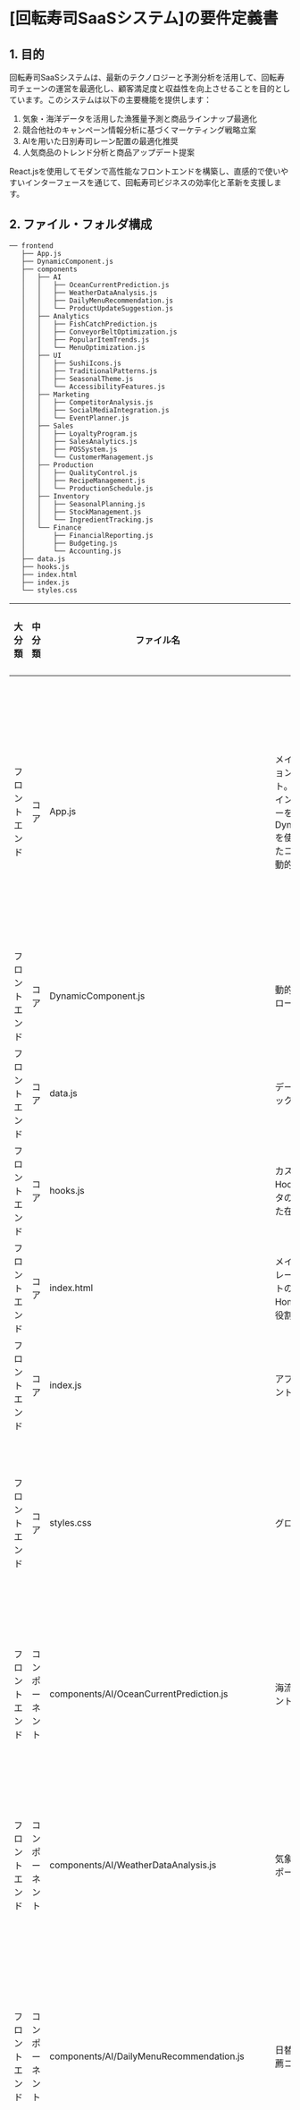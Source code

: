 # [回転寿司SaaSシステム]の要件定義書

## 1. 目的
回転寿司SaaSシステムは、最新のテクノロジーと予測分析を活用して、回転寿司チェーンの運営を最適化し、顧客満足度と収益性を向上させることを目的としています。このシステムは以下の主要機能を提供します：

1. 気象・海洋データを活用した漁獲量予測と商品ラインナップ最適化
2. 競合他社のキャンペーン情報分析に基づくマーケティング戦略立案
3. AIを用いた日別寿司レーン配置の最適化推奨
4. 人気商品のトレンド分析と商品アップデート提案

React.jsを使用してモダンで高性能なフロントエンドを構築し、直感的で使いやすいインターフェースを通じて、回転寿司ビジネスの効率化と革新を支援します。
## 2. ファイル・フォルダ構成

```
── frontend
   ├── App.js
   ├── DynamicComponent.js
   ├── components
   │   ├── AI
   │   │   ├── OceanCurrentPrediction.js
   │   │   ├── WeatherDataAnalysis.js
   │   │   ├── DailyMenuRecommendation.js
   │   │   └── ProductUpdateSuggestion.js
   │   ├── Analytics
   │   │   ├── FishCatchPrediction.js
   │   │   ├── ConveyorBeltOptimization.js
   │   │   ├── PopularItemTrends.js
   │   │   └── MenuOptimization.js
   │   ├── UI
   │   │   ├── SushiIcons.js
   │   │   ├── TraditionalPatterns.js
   │   │   ├── SeasonalTheme.js
   │   │   └── AccessibilityFeatures.js
   │   ├── Marketing
   │   │   ├── CompetitorAnalysis.js
   │   │   ├── SocialMediaIntegration.js
   │   │   └── EventPlanner.js
   │   ├── Sales
   │   │   ├── LoyaltyProgram.js
   │   │   ├── SalesAnalytics.js
   │   │   ├── POSSystem.js
   │   │   └── CustomerManagement.js
   │   ├── Production
   │   │   ├── QualityControl.js
   │   │   ├── RecipeManagement.js
   │   │   └── ProductionSchedule.js
   │   ├── Inventory
   │   │   ├── SeasonalPlanning.js
   │   │   ├── StockManagement.js
   │   │   └── IngredientTracking.js
   │   └── Finance
   │       ├── FinancialReporting.js
   │       ├── Budgeting.js
   │       └── Accounting.js
   ├── data.js
   ├── hooks.js
   ├── index.html
   ├── index.js
   └── styles.css
```




| 大分類 | 中分類 | ファイル名 | 説明 | 依存関係 | デザインコンセプト |
|--------|--------|------------|------|----------|-------------------|
| フロントエンド | コア | App.js | メインアプリケーションコンポーネント。左側に和風デザインの目次サイドバーを配置し、DynamicComponentを使用して選択されたコンポーネントを動的に読み込む。 | DynamicComponent, サイドバーコンポーネント, 他のすべてのコンポーネント | 和紙風の背景、障子をイメージしたサイドバー。全体的に落ち着いた色調を使用。 |
| フロントエンド | コア | DynamicComponent.js | 動的コンポーネントローダー | AI, Analytics, UI, Marketing, Sales, Production, Inventory, Financeの各コンポーネント | - |
| フロントエンド | コア | data.js | データ処理関数とモックデータ | Sales, Inventory, Production, AIの各コンポーネント | - |
| フロントエンド | コア | hooks.js | カスタムReact Hooks（例：寿司ネタの季節性を考慮した在庫管理Hook） | 他のすべてのコンポーネント | - |
| フロントエンド | コア | index.html | メインHTMLテンプレート（和風フォントの設定など）Home画面としての役割も担う | App.js | - |
| フロントエンド | コア | index.js | アプリケーションエントリーポイント | App.js | - |
| フロントエンド | コア | styles.css | グローバルスタイル | 他のすべてのコンポーネント | 和風カラーパレット（藍色、柿色、白、黒）を使用 |
| フロントエンド | コンポーネント | components/AI/OceanCurrentPrediction.js | 海流予測コンポーネント | UI/SushiIcons.js, UI/SeasonalTheme.js | 海流をイメージした動的な背景、魚の動きを可視化 |
| フロントエンド | コンポーネント | components/AI/WeatherDataAnalysis.js | 気象データ分析コンポーネント | UI/SushiIcons.js, UI/SeasonalTheme.js | 天気予報風のインターフェース、季節に応じた背景変化 |
| フロントエンド | コンポーネント | components/AI/DailyMenuRecommendation.js | 日替わりメニュー推薦コンポーネント | UI/SushiIcons.js, UI/SeasonalTheme.js | 寿司ネタをモチーフにしたカルーセル、AIによる推薦理由の表示 |
| フロントエンド | コンポーネント | components/AI/ProductUpdateSuggestion.js | 商品更新提案コンポーネント | UI/SushiIcons.js, UI/TraditionalPatterns.js | 寿司ネタの新旧比較インターフェース、トレンド分析グラフ |
| フロントエンド | コンポーネント | components/Analytics/FishCatchPrediction.js | 漁獲量予測コンポーネント | UI/SushiIcons.js, UI/SeasonalTheme.js | 魚種ごとの予測グラフ、海域マップ表示 |
| フロントエンド | コンポーネント | components/Analytics/ConveyorBeltOptimization.js | 回転レーン最適化コンポーネント | UI/SushiIcons.js | 回転寿司レーンのシミュレーション、効率化提案 |
| フロントエンド | コンポーネント | components/Analytics/PopularItemTrends.js | 人気商品トレンド分析コンポーネント | UI/SushiIcons.js, UI/SeasonalTheme.js | 寿司ネタ別の人気度ヒートマップ、時系列トレンドグラフ |
| フロントエンド | コンポーネント | components/Analytics/MenuOptimization.js | メニュー最適化コンポーネント | UI/SushiIcons.js, UI/TraditionalPatterns.js | 寿司メニューのドラッグ＆ドロップインターフェース、最適化提案 |
| フロントエンド | コンポーネント | components/UI/SushiIcons.js | 寿司アイコンコンポーネント | - | 寿司ネタや和風要素をモチーフにしたアイコンセット |
| フロントエンド | コンポーネント | components/UI/SeasonalTheme.js | 季節テーマコンポーネント | - | 四季の変化を表現する背景やカラーテーマ |
| フロントエンド | コンポーネント | components/UI/TraditionalPatterns.js | 伝統的な模様コンポーネント | - | 和柄、家紋などの伝統的なパターン集 |
| フロントエンド | コンポーネント | components/UI/AccessibilityFeatures.js | アクセシビリティ機能コンポーネント | - | 高齢者にも使いやすい大きな文字サイズ、コントラスト調整 |
| フロントエンド | コンポーネント | components/Marketing/CompetitorAnalysis.js | 競合分析コンポーネント | UI/SushiIcons.js, UI/TraditionalPatterns.js | 競合店舗のマップ表示、キャンペーン比較表 |
| フロントエンド | コンポーネント | components/Marketing/SocialMediaIntegration.js | SNS連携コンポーネント | UI/SushiIcons.js | 和風デザインのSNSシェアボタン、投稿プレビュー |
| フロントエンド | コンポーネント | components/Marketing/EventPlanner.js | イベント計画コンポーネント | UI/SeasonalTheme.js | 和風カレンダーと季節のイベント表示、集客予測 |
| フロントエンド | コンポーネント | components/Sales/POSSystem.js | POSシステムコンポーネント | UI/SushiIcons.js | 和風タッチスクリーンデザイン、寿司ネタ別の売上表示 |
| フロントエンド | コンポーネント | components/Sales/CustomerManagement.js | 顧客管理コンポーネント | UI/TraditionalPatterns.js | 和風の顧客カード、来店履歴や好みの寿司ネタ表示 |
| フロントエンド | コンポーネント | components/Sales/LoyaltyProgram.js | ロイヤリティプログラムコンポーネント | UI/SushiIcons.js | 寿司ネタをモチーフにしたポイントカードデザイン |
| フロントエンド | コンポーネント | components/Sales/SalesAnalytics.js | 売上分析コンポーネント | UI/SeasonalTheme.js | 和風グラフ、季節ごとの売上を視覚化 |
| フロントエンド | コンポーネント | components/Production/QualityControl.js | 品質管理コンポーネント | UI/SushiIcons.js | 寿司ネタの品質チェックリスト、鮮度管理ダッシュボード |
| フロントエンド | コンポーネント | components/Production/RecipeManagement.js | レシピ管理コンポーネント | UI/SushiIcons.js | 和風の巻物デザインでレシピを表示、調理手順のアニメーション |
| フロントエンド | コンポーネント | components/Production/ProductionSchedule.js | 生産スケジュールコンポーネント | UI/SeasonalTheme.js | 和風カレンダーデザイン、寿司ネタの仕込み予定を表示 |
| フロントエンド | コンポーネント | components/Inventory/StockManagement.js | 在庫管理コンポーネント | UI/SushiIcons.js, UI/SeasonalTheme.js | 寿司ネタの木箱をモチーフにしたデザイン、季節ごとの在庫状況を視覚化 |
| フロントエンド | コンポーネント | components/Inventory/IngredientTracking.js | 原材料追跡コンポーネント | UI/SushiIcons.js | 和紙風の背景に食材アイコンを配置、産地情報の表示 |
| フロントエンド | コンポーネント | components/Inventory/SeasonalPlanning.js | 季節計画コンポーネント | UI/SeasonalTheme.js, UI/TraditionalPatterns.js | 四季を表現した和柄背景、旬の寿司ネタカレンダー |
| フロントエンド | コンポーネント | components/Finance/Accounting.js | 会計コンポーネント | UI/SushiIcons.js | 和風帳簿デザイン、寿司ネタ別の収支表示 |
| フロントエンド | コンポーネント | components/Finance/Budgeting.js | 予算管理コンポーネント | UI/SeasonalTheme.js | 季節ごとの予算配分を和風グラフで表示、食材費の予測 |
| フロントエンド | コンポーネント | components/Finance/FinancialReporting.js | 財務報告コンポーネント | UI/TraditionalPatterns.js | 和紙風の背景に財務情報を表示、寿司店舗別の業績比較 |

注意: 
- すべてのコンポーネントはReactに依存しています。
- UI/SushiIcons.js、UI/SeasonalTheme.js、UI/TraditionalPatterns.jsは多くのコンポーネントで使用されます。
- data.jsとhooks.jsは多くのコンポーネントで使用される可能性があります。
- スタイリングにはTailwind CSSを使用し、和風テイストを表現します。
- 全体的なデザインコンセプトとして、和風モダンなテイストを取り入れつつ、使いやすさと視認性を重視します。特に高齢のユーザーにも配慮したデザインを心がけます。
- アクセシビリティに配慮し、文字サイズの調整やコントラスト比の確保など、高齢者にも使いやすいUIを提供します。



```App.js

以下の様にDynamicComponentを使用してコンポーネントを動的に読み込みます。
表示は日本語です。

  const sidebarComponents = {
    'AIマネジメント': [
      { name: 'AILearningStatus', displayName: 'AI学習状況', icon: <Zap size={18} /> },
      { name: 'CloudInfrastructure', displayName: 'クラウドインフラ', icon: <Settings size={18} /> },
      { name: 'ProgressStatus', displayName: '進捗状況', icon: <BarChart2 size={18} /> }

```



```DynamicComponent.js

import React from 'react';

const DynamicComponent = ({ componentName }) => {
  // コンポーネントの動的インポート
  let Component;

  switch (componentName) {
    // 在庫管理
    case 'StockManagement':
      Component = React.lazy(() => import('./components/Inventory/StockManagement'));
      break;
    case 'IngredientTracking':
      Component = React.lazy(() => import('./components/Inventory/IngredientTracking'));
      break;
    case 'SeasonalPlanning':
      Component = React.lazy(() => import('./components/Inventory/SeasonalPlanning'));
      break;

    // 製造

    ...


        default:
      Component = () => <div>コンポーネントが見つかりません</div>;
  }

  return (
    <React.Suspense fallback={<div>読み込み中...</div>}>
      <Component />
    </React.Suspense>
  );
};

export default DynamicComponent;








```


  - React コンポーネント: "application/vnd.ant.react"
      - これを使用して、React 要素 (例: `< strong >Hello World!</ strong >`)、React 純粋関数コンポーネント (例: `() => < strong >Hello World!</ strong >`)、Hooks を使用した React 関数コンポーネント、または React コンポーネント クラスを表示します。
      - React コンポーネントを作成するときは、必須のプロパティがないことを確認し (またはすべてのプロパティにデフォルト値を指定し)、デフォルトのエクスポートを使用します。
      - スタイル設定には Tailwind クラスを使用します。任意の値 (例: `h-[600px]`) を使用しないでください。
      - ベース React をインポートできます。フックを使用するには、まずアーティファクトの先頭でインポートします (例: `import { useState } from "react"`)
      - lucide-react@0.263.1 ライブラリをインポートできます。例: `import { Camera } from "lucide-react"` & `< Camera  color = " red "  size ={48} />`
      - recharts チャート ライブラリをインポートできます。例: `import { LineChart, XAxis, ... } from "recharts"` & `< LineChart ...>< XAxis  dataKey = " name " > ...`
      - アシスタントは、`shadcn/ui` ライブラリから事前に構築されたコンポーネントをインポート後に使用できます: `import { Alert, AlertDescription, AlertTitle, AlertDialog, AlertDialogAction } from '@/components/ui/alert';`。shadcn/ui ライブラリのコンポーネントを使用する場合、アシスタントはユーザーにその旨を伝え、必要に応じてコンポーネントのインストールを支援します。
      - 他のライブラリ (zod、hookform など) はインストールされておらず、インポートすることもできません。
      - ウェブからの画像は許可されていませんが、幅と高さを指定してプレースホルダー画像を使用できます。`< img  src = " /api/placeholder/400/320 "  alt = " placeholder " />`
      - 何らかの理由で上記の要件に従うことができない場合は、代わりにアーティファクトに「application/vnd.ant.code」タイプを使用してください。これにより、コンポーネントのレンダリングは試行されません。


## 2-1 フロントエンド要件定義書

### 2-1-1 全体構成
- モダンで和風な単一ページアプリケーション（SPA）として実装
- React.jsを使用し、伝統と革新を融合したコンポーネントベースの開発
- 状態管理にはReact HooksとContext APIを活用し、直感的な操作を実現
- APIとの連携は擬似的に実装（モックデータを使用）し、スムーズな導入をサポート

### 2-1-2 主要コンポーネント
1. ヘッダー
   - 寿司店「鮨匠 海乃家」のロゴ
   - 和風デザインのナビゲーションメニュー
   - 寿司職人をモチーフにしたユーザーアカウントアイコン
2. フッター
   - 老舗寿司店としての歴史や伝統を強調した会社情報
   - 寿司に関連するSNSリンク
   - 和風デザインのお問い合わせフォームへのリンク
3. 商品一覧ページ
   - 寿司をモチーフにした商品カードコンポーネント
   - 季節や魚種でのフィルタリング機能（ローカルで実装）
   - 和風の装飾を施したページネーション（ローカルデータで実装）
4. 商品詳細ページ
   - 高品質な寿司画像ギャラリー
   - 職人技や伝統を強調した商品説明
   - 和風デザインの注文ボタン（クリック時にローカルの状態を更新）
5. オーダーシステム
   - 寿司の盛り合わせをイメージしたオーダー内容一覧（ローカルストレージを使用）
   - 寿司の数量変更機能
   - 和風の装飾を施した合計金額表示
6. AI分析ダッシュボード
   - 海流予測と漁獲量予測のグラフ表示（OceanCurrentPrediction.js, FishCatchPrediction.js）
   - 天候データ分析結果の表示（WeatherDataAnalysis.js）
   - 日替わりメニュー推薦システム（DailyMenuRecommendation.js）
   - 人気商品のトレンド分析と更新提案（PopularItemTrends.js, ProductUpdateSuggestion.js）
7. 在庫管理システム
   - リアルタイムの在庫状況表示（StockManagement.js）
   - 季節に応じた仕入れ計画機能（SeasonalPlanning.js）
   - 食材のトラッキングシステム（IngredientTracking.js）
8. 生産管理システム
   - 品質管理チェックリスト（QualityControl.js）
   - レシピ管理データベース（RecipeManagement.js）
   - 生産スケジュール最適化ツール（ProductionSchedule.js）
9. 販売分析ツール
   - 顧客管理システム（CustomerManagement.js）
   - 売上分析グラフ（SalesAnalytics.js）
   - ロイヤリティプログラム管理（LoyaltyProgram.js）
10. マーケティング支援ツール
    - 競合他社分析ダッシュボード（CompetitorAnalysis.js）
    - SNS統合管理パネル（SocialMediaIntegration.js）
    - イベントプランナー（EventPlanner.js）

### 2-1-3 レスポンシブデザイン
- モバイル、タブレット、デスクトップに対応した和風レイアウト
- 寿司カウンターや障子をモチーフにしたFlexboxやグリッドシステムを活用

### 2-1-4 パフォーマンス最適化
- 伝統的な技法と最新技術を融合したコード分割と遅延ロードの実装
- 寿司画像の最適化（WebPフォーマットの使用、lazy loading）
- ローカルストレージを活用した効率的なデータキャッシュ

### 2-1-5 アクセシビリティ
- 寿司職人の経験を考慮したWAI-ARIAの適切な使用
- 高齢のユーザーにも配慮したキーボードナビゲーションのサポート
- 寿司ネタの色彩を意識した高コントラストモードの提供

### 2-1-6 セキュリティ
- 伝統的な寿司店の信頼を守るクロスサイトスクリプティング（XSS）対策
- 職人の目線を意識した適切な入力バリデーション

### 2-1-7 テスト
- 寿司製造の品質管理をイメージしたユニットテストの実装（Jest, React Testing Library）
- 顧客体験を重視したE2Eテストの実装（Cypress）

### 2-1-8 国際化対応
- react-intlを使用した多言語サポート（日本の伝統を海外に発信）
- 日本語と英語の初期サポート（将来的な海外展開を視野に）

### 2-1-9 アニメーションとトランジション
- 寿司の繊細な動きをイメージしたReact Transitionグループによるスムーズな画面遷移
- 日本の四季をテーマにしたFramer Motionを活用したインタラクティブなUIアニメーション

### 2-1-10 エラーハンドリング
- 和風でユーザーフレンドリーなエラーメッセージの表示
- 老舗寿司店の信頼を損なわないグローバルエラーバウンダリの実装

### 2-1-11 モックデータとローカル状態管理
- 季節の寿司データ、職人データ、海流データなどのモックデータを作成
- Context APIを使用して寿司店全体の状態を管理
- ローカルストレージを活用して顧客の注文情報や設定を保存

これらの要件を満たすことで、伝統的な寿司店の雰囲気を大切にしつつ、最新のAI技術や分析ツールを備えたフロントエンドを実現し、経験豊富な寿司職人でも使いやすく、効率的な店舗運営を支援するシステムを開発することができます。

## 2-2 デザイン要件定義書

### 2-2-1 全体的なデザインコンセプト
- 伝統と革新を融合したモダンで和風な外観
- 寿司職人にも使いやすいユーザーフレンドリーなインターフェース
- 寿司の季節感を反映した色使い（四季に応じて変化）

### 2-2-2 レイアウト
- 寿司カウンターや障子をモチーフにしたレスポンシブデザイン
- 寿司店の店構えをイメージした直感的なナビゲーション構造
- 重要な情報を上部に配置（寿司店の看板のように）
- セクション間の余白：デスクトップ40px、モバイル24px（寿司カウンターの間隔をイメージ）
- コンテンツの最大幅：1200px（伝統的な寿司店の店舗サイズを意識）

### 2-2-3 カラースキーム
- メインカラー：深藍 (#003366)（海をイメージ）
- アクセントカラー：鮮やかな赤 (#FF0000)（マグロをイメージ）
- テキストカラー：濃茶色 (#4A2311)（醤油をイメージ）
- 背景色：生成り色 (#F3EAD3)（寿司飯をイメージ）
- ボタンホバー時の色：深藍の10%明るい色 (#004080)

### 2-2-4 タイポグラフィ
- 見出し：游明朝（太字）
- 本文：游ゴシック（標準）
- フォントサイズ：
  - 見出し1：32px（デスクトップ）、24px（モバイル）
  - 見出し2：24px（デスクトップ）、20px（モバイル）
  - 見出し3：20px（デスクトップ）、18px（モバイル）
  - 本文：16px
- 行間：1.8（和文の読みやすさを考慮）
- 段落間の余白：24px（寿司の間隔をイメージ）

### 2-2-5 アイコンとイラスト
- 寿司や日本の伝統的なモチーフを使用したオリジナルアイコンセット（SushiIcons.js）
- アイコンサイズ：24px（標準）、32px（大）、16px（小）
- 季節の寿司ネタや寿司作りの道具をモチーフにしたイラストを適宜配置（SVG形式）

### 2-2-6 アニメーションと遷移効果
- 寿司が流れるような回転寿司スタイルのページ遷移（スライドイン/アウト、0.5秒）
- ホバーエフェクト：寿司が艶めくような透明度変更（0.9）とスケール拡大（1.03）
- スクロールアニメーション：寿司が盛り付けられるようなフェードイン（0.7秒）

### 2-2-7 アクセシビリティ（AccessibilityFeatures.js）
- 高齢の寿司職人にも配慮した高コントラストモード（背景色：薄青色、テキスト：濃紺色）
- フォーカス可能な要素に和風の明確なフォーカスインジケータ（金箔風のアウトライン幅：2px）
- キーボードナビゲーションのサポート（タブインデックスの適切な設定）

### 2-2-8 画像と動画
- 寿司画像：アスペクト比4:3、最小サイズ400x300px（寿司の美しさを強調）
- 背景画像：和紙テクスチャ、WebP形式、最大ファイルサイズ150KB
- 動画：最大幅720px、自動再生なし、字幕付き（寿司作りの工程紹介など）

### 2-2-9 フォーム設計
- 入力フィールドの高さ：56px（指で操作しやすいサイズ）
- ラベルとフィールドの間隔：12px
- フィールド間の余白：24px（寿司を並べるような間隔）
- エラーメッセージ：朱色 (#FF4500)、フィールドの下に配置

### 2-2-10 モバイル対応
- タッチターゲットサイズ：最小56x56px（寿司を摘むような感覚）
- スワイプジェスチャー：寿司を選ぶような商品ギャラリーやカルーセルに実装
- ボトムナビゲーション：高さ64px、寿司をモチーフにしたアイコンサイズ32px

### 2-2-11 グリッドシステム
- 12カラムグリッド（寿司の盛り合わせをイメージ）
- ガター幅：デスクトップ32px、モバイル24px
- ブレイクポイント：
  - モバイル：< 768px
  - タブレット：768px - 1023px
  - デスクトップ：≥ 1024px

### 2-2-12 シャドウとエレベーション
- カード要素：box-shadow: 0 2px 8px rgba(0, 51, 102, 0.1)（寿司の影をイメージ）
- モーダル：box-shadow: 0 4px 12px rgba(0, 51, 102, 0.15)（寿司店の障子をイメージ）
- ドロップダウンメニュー：box-shadow: 0 2px 10px rgba(0, 51, 102, 0.12)（寿司桶をイメージ）

### 2-2-13 季節テーマ（SeasonalTheme.js）
- 春：桜色のアクセント、桜の背景パターン
- 夏：涼しげな青色、波紋の背景パターン
- 秋：紅葉色のアクセント、紅葉の背景パターン
- 冬：雪色の背景、雪の結晶パターン

### 2-2-14 伝統的な和風パターン（TraditionalPatterns.js）
- 青海波、麻の葉、七宝などの伝統的な和柄をSVGで実装
- ヘッダー、フッター、区切り線などに適用可能なパターンコンポーネント

これらの要件を満たすことで、伝統的な寿司店の雰囲気を大切にしつつ、最新のAI技術や分析ツールを備えたデザインを実現し、経験豊富な寿司職人にも使いやすく、かつ若い世代にも魅力的なシステムを開発することができます。さらに、季節感や伝統的な要素を取り入れることで、日本の文化を体現するウェブアプリケーションとなります。
